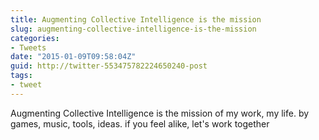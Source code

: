 ```yaml
---
title: Augmenting Collective Intelligence is the mission
slug: augmenting-collective-intelligence-is-the-mission
categories:
- Tweets
date: "2015-01-09T09:58:04Z"
guid: http://twitter-553475782224650240-post
tags:
- tweet
---
```


Augmenting Collective Intelligence is the mission of my work, my life. by games, music, tools, ideas. if you feel alike, let's work together
